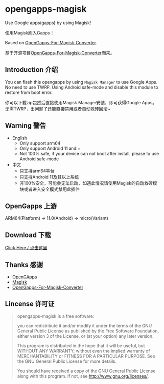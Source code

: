 # opengapps-magisk

Use Google apps(gapps) by using Magisk!

使用Magisk刷入Gapps！

Based on [OpenGapps-For-Magisk-Converter](https://github.com/bavelee/OpenGapps-For-Magisk-Converter).

基于开源项目[OpenGapps-For-Magisk-Converter](https://github.com/bavelee/OpenGapps-For-Magisk-Converter)而来。

## Introduction 介绍

You can flash this opengapps by using `Magisk Manager` to use Google Apps. No need to use TWRP. Using Android safe-mode and disable this module to restore from boot error.

你可以下载zip包然后直接使用Magisk Manager安装，即可获得Google Apps。无需TWRP，出问题了还能直接禁用或者自动救砖回滚~

## Warning 警告

* English
  * Only support arm64
  * Only support Android 11 and +
  * Not 100% safe, if your device can not boot after install, please to use Android safe-mode
* 中文
  * 只支持arm64平台
  * 只支持Android 11及其以上系统
  * 非100%安全，可能会无法启动，如遇此情况请使用Magisk的自动救砖模块或者进入安全模式禁用此插件

## OpenGapps 上游

ARM64(Platform) -> 11.0(Android) -> micro(Variant)

## Download 下载

[Click Here / 点击这里](https://github.com/ic0xgkk/opengapps-magisk/releases/latest)

## Thanks 感谢
* [OpenGApps](https://opengapps.org/)
* [Magisk](https://github.com/topjohnwu/Magisk)
* [OpenGapps-For-Magisk-Converter](https://github.com/bavelee/OpenGapps-For-Magisk-Converter)

## Lincense 许可证
> opengapps-magisk is a free software:
> 
> you can redistribute it and/or modify it under the terms of the
> GNU General Public License as published by the Free Software Foundation,
> either version 3 of the License, or (at your option) any later version.
>  
> This program is distributed in the hope that it will be useful,
> but WITHOUT ANY WARRANTY; without even the implied warranty of
> MERCHANTABILITY or FITNESS FOR A PARTICULAR PURPOSE.  See the
> GNU General Public License for more details.
> 
> You should have received a copy of the GNU General Public License
> along with this program.  If not, see <http://www.gnu.org/licenses/>.
